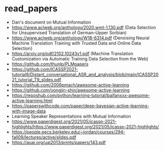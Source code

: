 # read_papers

- Dan's document on Mutual Information
- https://www.aclweb.org/anthology/2020.wmt-1.130.pdf (Data Selection for Unsupervised Translation of German–Upper Sorbian)
- https://www.aclweb.org/anthology/W18-6314.pdf (Denoising Neural Machine Translation Training with Trusted Data and Online Data Selection)
- https://arxiv.org/pdf/2102.10243v1.pdf (Machine Translation Customization via Automatic Training Data Selection from the Web)
- https://github.com/thunlp/PLMpapers
- https://github.com/ICASSP2021-tutorial9/Distant_conversational_ASR_and_analysis/blob/main/ICASSP2021_tutorial_T9_slides.pdf
- https://github.com/2006pmach/awesome-active-learning
- https://github.com/yongjin-shin/awesome-active-learning
- https://reposhub.com/python/learning-tutorial/baifanxxx-awesome-active-learning.html
- https://paperswithcode.com/paper/deep-bayesian-active-learning-with-image-data
- Learning Speaker Representations with Mutual Information
- https://www.paperdigest.org/2021/05/icassp-2021-highlights/https://www.paperdigest.org/2021/05/icassp-2021-highlights/
- https://people.eecs.berkeley.edu/~jordan/courses/294-fall09/lectures/active/slides.pdf
- https://auai.org/uai2013/prints/papers/143.pdf

